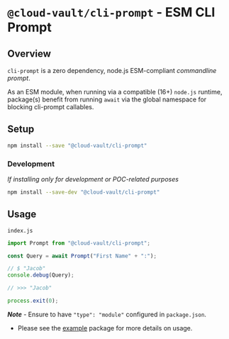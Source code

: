 # `@cloud-vault/cli-prompt` - ESM CLI Prompt #

## Overview ##

`cli-prompt` is a zero dependency, node.js ESM-compliant *commandline prompt*.

As an ESM module, when running via a compatible (16+) `node.js` runtime, package(s)
benefit from running `await` via the global namespace for blocking cli-prompt callables.

## Setup ##

```bash
npm install --save "@cloud-vault/cli-prompt"
```

### Development ###

*If installing only for development or POC-related purposes*

```bash
npm install --save-dev "@cloud-vault/cli-prompt"
```

## Usage ##

`index.js`

```javascript
import Prompt from "@cloud-vault/cli-prompt";

const Query = await Prompt("First Name" + ":");

// $ "Jacob"
console.debug(Query);

// >>> "Jacob"

process.exit(0);
```

***Note*** - Ensure to have `"type": "module"` configured in `package.json`.

- Please see the [example](./examples) package for more details on usage.

